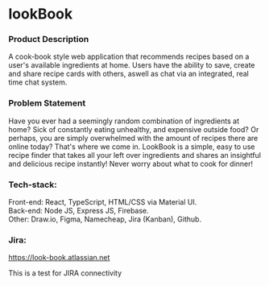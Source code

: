 # lookBook

### Product Description

A cook-book style web application that recommends recipes based on a user's available ingredients at home. Users have the ability to save, create and share recipe cards with others, aswell as chat via an integrated, real time chat system.

### Problem Statement

Have you ever had a seemingly random combination of ingredients at home? Sick of constantly eating unhealthy, and expensive outside food? Or perhaps, you are simply overwhelmed with the amount of recipes there are online today? That's where we come in. LookBook is a simple, easy to use recipe finder that takes all your left over ingredients and shares an insightful and delicious recipe instantly! Never worry about what to cook for dinner!

### Tech-stack:

Front-end: React, TypeScript, HTML/CSS via Material UI.\
Back-end: Node JS, Express JS, Firebase.\
Other: Draw.io, Figma, Namecheap, Jira (Kanban), Github.

### Jira:

https://look-book.atlassian.net

This is a test for JIRA connectivity
